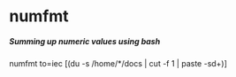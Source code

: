 # numfmt

##### Summing up numeric values using bash

   numfmt  to=iec $[$(du -s /home/*/docs | cut -f 1 | paste -sd+)]
